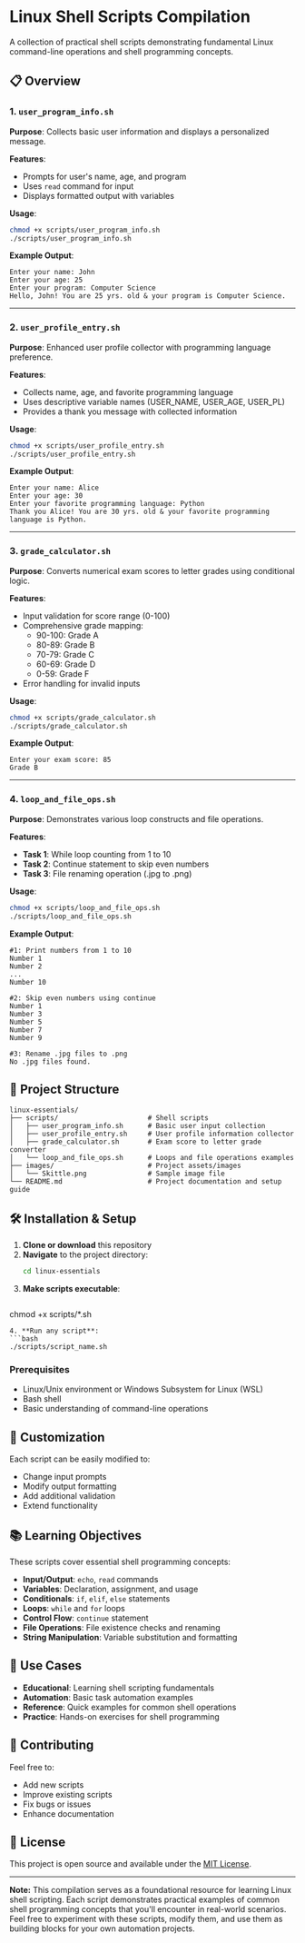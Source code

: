# Linux Shell Scripts Compilation

A collection of practical shell scripts demonstrating fundamental Linux command-line operations and shell programming concepts.

## 📋 Overview

### 1. `user_program_info.sh`
**Purpose**: Collects basic user information and displays a personalized message.

**Features**:
- Prompts for user's name, age, and program
- Uses `read` command for input
- Displays formatted output with variables

**Usage**:
```bash
chmod +x scripts/user_program_info.sh
./scripts/user_program_info.sh
```

**Example Output**:
```
Enter your name: John
Enter your age: 25
Enter your program: Computer Science
Hello, John! You are 25 yrs. old & your program is Computer Science.
```

---

### 2. `user_profile_entry.sh`
**Purpose**: Enhanced user profile collector with programming language preference.

**Features**:
- Collects name, age, and favorite programming language
- Uses descriptive variable names (USER_NAME, USER_AGE, USER_PL)
- Provides a thank you message with collected information

**Usage**:
```bash
chmod +x scripts/user_profile_entry.sh
./scripts/user_profile_entry.sh
```

**Example Output**:
```
Enter your name: Alice
Enter your age: 30
Enter your favorite programming language: Python
Thank you Alice! You are 30 yrs. old & your favorite programming language is Python.
```

---

### 3. `grade_calculator.sh`
**Purpose**: Converts numerical exam scores to letter grades using conditional logic.

**Features**:
- Input validation for score range (0-100)
- Comprehensive grade mapping:
  - 90-100: Grade A
  - 80-89: Grade B
  - 70-79: Grade C
  - 60-69: Grade D
  - 0-59: Grade F
- Error handling for invalid inputs

**Usage**:
```bash
chmod +x scripts/grade_calculator.sh
./scripts/grade_calculator.sh
```

**Example Output**:
```
Enter your exam score: 85
Grade B
```

---

### 4. `loop_and_file_ops.sh`
**Purpose**: Demonstrates various loop constructs and file operations.

**Features**:
- **Task 1**: While loop counting from 1 to 10
- **Task 2**: Continue statement to skip even numbers
- **Task 3**: File renaming operation (.jpg to .png)

**Usage**:
```bash
chmod +x scripts/loop_and_file_ops.sh
./scripts/loop_and_file_ops.sh
```

**Example Output**:
```
#1: Print numbers from 1 to 10
Number 1
Number 2
...
Number 10

#2: Skip even numbers using continue
Number 1
Number 3
Number 5
Number 7
Number 9

#3: Rename .jpg files to .png
No .jpg files found.
```

## 📁 Project Structure

```
linux-essentials/
├── scripts/                      # Shell scripts
│   ├── user_program_info.sh      # Basic user input collection
│   ├── user_profile_entry.sh     # User profile information collector
│   ├── grade_calculator.sh       # Exam score to letter grade converter
│   └── loop_and_file_ops.sh      # Loops and file operations examples
├── images/                       # Project assets/images
│   └── Skittle.png               # Sample image file
└── README.md                     # Project documentation and setup guide
```

## 🛠️ Installation & Setup

1. **Clone or download** this repository
2. **Navigate** to the project directory:
   ```bash
   cd linux-essentials
   ```
3. **Make scripts executable**:
   ```bash
chmod +x scripts/*.sh
   ```
4. **Run any script**:
   ```bash
./scripts/script_name.sh
   ```
### Prerequisites
- Linux/Unix environment or Windows Subsystem for Linux (WSL)
- Bash shell
- Basic understanding of command-line operations
  
## 🔧 Customization

Each script can be easily modified to:
- Change input prompts
- Modify output formatting
- Add additional validation
- Extend functionality

## 📚 Learning Objectives

These scripts cover essential shell programming concepts:

- **Input/Output**: `echo`, `read` commands
- **Variables**: Declaration, assignment, and usage
- **Conditionals**: `if`, `elif`, `else` statements
- **Loops**: `while` and `for` loops
- **Control Flow**: `continue` statement
- **File Operations**: File existence checks and renaming
- **String Manipulation**: Variable substitution and formatting

## 🎯 Use Cases

- **Educational**: Learning shell scripting fundamentals
- **Automation**: Basic task automation examples
- **Reference**: Quick examples for common shell operations
- **Practice**: Hands-on exercises for shell programming

## 🤝 Contributing

Feel free to:
- Add new scripts
- Improve existing scripts
- Fix bugs or issues
- Enhance documentation

## 📄 License

This project is open source and available under the [MIT License](LICENSE).

---

**Note:** This compilation serves as a foundational resource for learning Linux shell scripting. Each script demonstrates practical examples of common shell programming concepts that you'll encounter in real-world scenarios. Feel free to experiment with these scripts, modify them, and use them as building blocks for your own automation projects.
